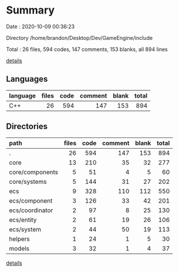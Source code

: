 # Summary

Date : 2020-10-09 00:36:23

Directory /home/brandon/Desktop/Dev/GameEngine/include

Total : 26 files,  594 codes, 147 comments, 153 blanks, all 894 lines

[details](details.md)

## Languages
| language | files | code | comment | blank | total |
| :--- | ---: | ---: | ---: | ---: | ---: |
| C++ | 26 | 594 | 147 | 153 | 894 |

## Directories
| path | files | code | comment | blank | total |
| :--- | ---: | ---: | ---: | ---: | ---: |
| . | 26 | 594 | 147 | 153 | 894 |
| core | 13 | 210 | 35 | 32 | 277 |
| core/components | 5 | 51 | 4 | 5 | 60 |
| core/systems | 5 | 144 | 31 | 27 | 202 |
| ecs | 9 | 328 | 110 | 112 | 550 |
| ecs/component | 3 | 126 | 33 | 42 | 201 |
| ecs/coordinator | 2 | 97 | 8 | 25 | 130 |
| ecs/entity | 2 | 61 | 19 | 26 | 106 |
| ecs/system | 2 | 44 | 50 | 19 | 113 |
| helpers | 1 | 24 | 1 | 5 | 30 |
| models | 3 | 32 | 1 | 4 | 37 |

[details](details.md)